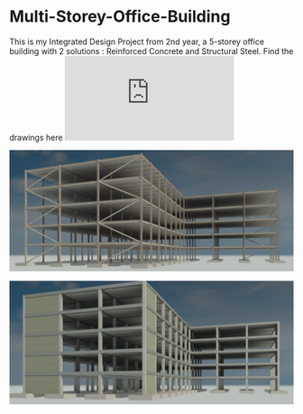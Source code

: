 # Multi-Storey-Office-Building
This is my Integrated Design Project from 2nd year, a 5-storey office building with 2 solutions : Reinforced Concrete and Structural Steel.
Find the drawings here ![Report](https://github.com/conorkelly1307/Multi-Storey-Office-Building/blob/main/Multi-Storey%20Office%20Building%20Frame.pdf)

![Frame](https://raw.githubusercontent.com/conorkelly1307/Multi-Storey-Office-Building/main/3D%20view%20-%20Structural%20Steel.jpg)

![Frame](https://raw.githubusercontent.com/conorkelly1307/Multi-Storey-Office-Building/main/3D%20view%20-%20Reinforced%20Concrete.jpg)

